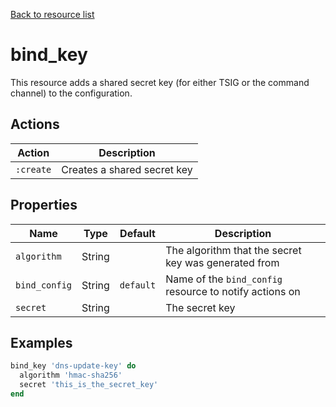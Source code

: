 [Back to resource list](../README.md#resources)

# bind_key

This resource adds a shared secret key (for either TSIG or the command channel) to the configuration.

## Actions

| Action    | Description                 |
| --------- | --------------------------- |
| `:create` | Creates a shared secret key |

## Properties

| Name          | Type   | Default   | Description                                             |
| ------------- | ------ | --------- | ------------------------------------------------------- |
| `algorithm`   | String |           | The algorithm that the secret key was generated from    |
| `bind_config` | String | `default` | Name of the `bind_config` resource to notify actions on |
| `secret`      | String |           | The secret key                                          |

## Examples

```ruby
bind_key 'dns-update-key' do
  algorithm 'hmac-sha256'
  secret 'this_is_the_secret_key'
end
```

